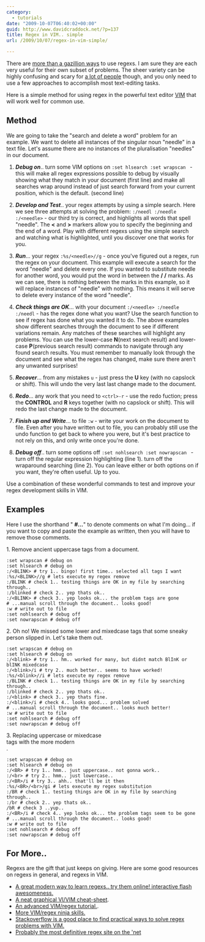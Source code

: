 ```yaml
---
category:
  - tutorials
date: "2009-10-07T06:40:02+00:00"
guid: http://www.davidcraddock.net/?p=137
title: Regex in VIM.. simple
url: /2009/10/07/regex-in-vim-simple/

---
```

There are [more than a gazillion ways](http://www.geocities.com/volontir/) to use regexs. I am sure they are each very useful for their own subset of problems. The sheer variety can be highly confusing and scary for [a lot of people](http://www.google.co.uk/search?q=regex+difficult) though, and you only need to use a few approaches to accomplish most text-editing tasks.

Here is a simple method for using regex in the powerful text editor [VIM](http://www.vim.org) that will work well for common use.

## Method

We are going to take the "search and delete a word" problem for an example. We want to delete all instances of the singular noun "needle" in a text file. Let's assume there are no instances of the pluralisation "needles" in our document.

1. **_Debug on_**.. turn some VIM options on
   `:set hlsearch
   :set wrapscan
   ` \- this will make all regex expressions possible to debug by visually showing what they match in your document (first line) and make all searches wrap around instead of just search forward from your current position, which is the default. (second line)
2. **_Develop and Test_**.. your regex attempts by using a simple search. Here we see three attempts at solving the problem: `:/needl
   :/needle
   :/<needle>` \- our third try is correct, and highlights all words that spell "needle". The **<** and **>** markers allow you to specify the beginning and the end of a word. Play with different regexs using the simple search and watching what is highlighted, until you discover one that works for you.

3. **_Run_**... your regex `:%s/<needle>//g` \- once you've figured out a regex, run the regex on your document. This example will execute a search for the word "needle" and delete every one. If you wanted to substitute needle for another word, you would put the word in between the **/** **/** marks. As we can see, there is nothing between the marks in this example, so it will replace instances of "needle" with nothing. This means it will serve to delete every instance of the word "needle".

4. **_Check things are OK_**... with your document `:/<needle>
   :/needle
   :/needl` \- has the regex done what you want? Use the search function to see if regex has done what you wanted it to do. The above examples show different searches through the document to see if different variations remain. Any matches of these searches will highlight any problems. You can use the lower-case **N**(next search result) and lower-case **P**(previous search result) commands to navigate through any found search results. You must remember to manually look through the document and see what the regex has changed, make sure there aren't any unwanted surprises!
5. **_Recover_**... from any mistakes `u` \- just press the **U** key (with no capslock or shift). This will undo the very last last change made to the document.
6. **_Redo_**... any work that you need to `<ctrl>-r` \- use the redo fuction; press the **CONTROL** and **R** keys together (with no capslock or shift). This will redo the last change made to the document.
7. **_Finish up and Write_**... to file `:w` \- write your work on the document to file. Even after you have written out to file, you can probably still use the undo function to get back to where you were, but it's best practice to not rely on this, and only write once you're done.
8. **_Debug off_**.. turn some options off
   `:set nohlsearch
   :set nowrapscan
   ` \- turn off the regular expression highlighting (line 1). turn off the wraparound searching (line 2). You can leave either or both options on if you want, they're often useful. Up to you.

Use a combination of these wonderful commands to test and improve your regex development skills in VIM.

## Examples

Here I use the shorthand " **#...**" to denote comments on what I'm doing... if you want to copy and paste the example as written, then you will have to remove those comments.

1\. Remove ancient uppercase <BLINK> tags from a document.

```
:set wrapscan # debug on
:set hlsearch # debug on
:/<BLINK> # try 1.. bingo! first time.. selected all tags I want
:%s/<BLINK>//g # lets execute my regex remove
:/BLINK # check 1.. testing things are OK in my file by searching through..
:/blinked # check 2.. yep thats ok..
:/<BLINK> # check 3.. yep looks ok... the problem tags are gone
# ...manual scroll through the document.. looks good!
:w # write out to file
:set nohlsearch # debug off
:set nowrapscan # debug off

```

2\. Oh no! We missed some lower and mixedcase <bLiNK> tags that some sneaky person slipped in. Let's take them out.

```
:set wrapscan # debug on
:set hlsearch # debug on
:/<blink> # try 1.. hm.. worked for many, but didnt match BlInK or blINK mixedcase
:/<blink>/i # try 2.. much better.. seems to have worked!
:%s/<blink>//i # lets execute my regex remove
:/BLINK # check 1.. testing things are OK in my file by searching through..
:/blinked # check 2.. yep thats ok..
:/<blink> # check 3.. yep thats fine.
:/<blink>/i # check 4.. looks good... problem solved
# ...manual scroll through the document.. looks much better!
:w # write out to file
:set nohlsearch # debug off
:set nowrapscan # debug off

```

3\. Replacing uppercase or mixedcase <BR> tags with the more modern <br>.

```
:set wrapscan # debug on
:set hlsearch # debug on
:/<BR> # try 1.. hmm.. just uppercase.. not gonna work..
:/<br> # try 2.. hmm.. just lowercase..
:/<BR>/i # try 3.. ahh.. that'll be it then
:%s/<BR>/<br>/gi # lets execute my regex substitution
:/BR # check 1.. testing things are OK in my file by searching through..
:/br # check 2.. yep thats ok..
/bR # check 3 ..yup..
:/<BR>/i # check 4.. yep looks ok... the problem tags seem to be gone
# ...manual scroll through the document.. looks good!
:w # write out to file
:set nohlsearch # debug off
:set nowrapscan # debug off

```

## For More..

Regexs are the gift that just keeps on giving. Here are some good resources on regexs in general, and regexs in VIM.

- [A great modern way to learn regexs.. try them online! interactive flash awesomeness.](http://www.gskinner.com/RegExr/)
- [A neat graphical VI/VIM cheat-sheet](http://www.viemu.com/a_vi_vim_graphical_cheat_sheet_tutorial.html).
- [An advanced VIM/regex tutorial.](http://www.geocities.com/volontir/).
- [More VIM/regex ninja skills.](http://briancarper.net/blog/vim-regexes-are-awesome)
- [Stackoverflow is a good place to find practical ways to solve regex problems with VIM.](http://stackoverflow.com/questions/825764/vim-regex-search-csv-string-and-paste-matches)
- [Probably the most definitive regex site on the 'net](http://www.regular-expressions.info/)
